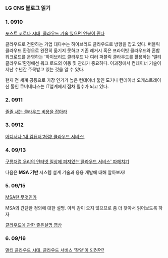 ### LG CNS 블로그 읽기 

### 1. 0910

[포스트 코로나 시대, 클라우드 기술 있으면 연봉이 뛴다](https://blog.lgcns.com/2337?category=668556)

클라우드로 전환하는 기업 대다수는 하이브리드 클라우드로 방향을 잡고 있다. 퍼블릭 클라우드 환경으로 완전히 옮기지 못하고 기존 레거시 혹은 프라이빗 클라우드와 혼합 워크로드를 운영하는 '하이브리드 클라우드'나 여러 퍼블릭 클라우드를 활용하는 '멀티 클라우드'환경에선 워크 로드의 이동 및 관리가 중요하다. 이과정에서 컨테이너 기술이 지난 수년간 주목받고 있는 것을 알 수 있다.

현재 전 세계 공통으로 가장 인기가 높은 컨테이너 툴인 도커나 컨테이너 오케스트레이션 툴인 쿠버네티스는 IT업계에서 점차 필수가 되고 있다. 

### 2. 0911

[줄줄 새는 클라우드 비용을 잡아라](https://blog.lgcns.com/2356?category=668556)

### 3. 0912

[어디서나 '내 컴퓨터'처럼! 클라우드 서비스!](https://blog.lgcns.com/2334?category=857802)

### 4.  09/13

[구름처럼 우리의 인터넷 일상에 퍼져있는'클라우드 서비스' 파헤치기 ](https://blog.naver.com/codinggenius/221725873181)

다음은 **MSA 기반** 시스템 설계 기술과 응용 개발에 대해 알아보자!

### 5.  09/15

[MSA란 무엇인가](https://aria-grande.github.io/architecture/2018/12/21/MSA.html)

MSA의 간단한 정의에 대한 설명. 아직 감이 오지 않으므로 좀 더 찾아서 읽어보도록 하자

[클라우드에 관한 좋은설명 영상](https://youtu.be/5BQDqekKVWk)



### 6. 09/16

[멀티 클라우드 시대, 클라우드 서비스 '잘알'이 되려면?](https://blog.lgcns.com/2283?category=515146)

